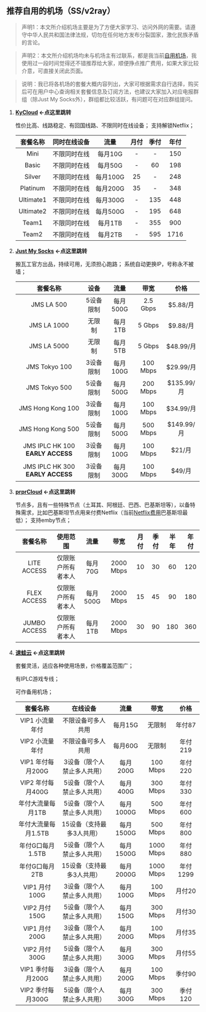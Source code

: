 ## 推荐自用的机场（SS/v2ray）

> 声明1：本文所介绍机场主要是为了方便大家学习、访问外网的需要。请遵守中华人民共和国法律法规，切勿在任何地方发布分裂国家，激化民族矛盾的言论。

> 声明2：本文所介绍机场均未与机场主有过联系，都是我当前[自用机场](https://github.com/Kpatrick1989/ss-v2ray/blob/f46dc22722c64f3845b82cbb3e60c4ad7dd811a6/2021-10-28%2010.52.19.png)，我使用过一段时间觉得还不错推荐给大家，顺便挣点推广费用，如果大家比较介意，可直接关闭此页面。

> 说明：我已将各机场的套餐大概内容列出，大家可根据需求自行选择，购买后可在用户中心查询相关套餐信息及订阅方法，也建议大家加入对应电报群组（除Just My Socks外），群组都比较活跃，有问题可在对应群组提问。



1. **[KyCloud](https://portal.cloudn.me/aff.php?aff=30458) ←点这里跳转**

   性价比高、线路稳定、有回国线路、不限同时在线设备；
   支持解锁Netflix；

   | 套餐名称  | 同时在线设备 |   流量   | 月付 | 季付 | 年付 |
   | :-------: | :----------: | :------: | :--: | :--: | :--: |
   |   Mini    | 不限同时在线 | 每月10G  |  -   |  -   | 150  |
   |   Basic   | 不限同时在线 | 每月50G  |  -   |  60  | 198  |
   |  Silver   | 不限同时在线 | 每月100G |  25  |  -   | 248  |
   | Platinum  | 不限同时在线 | 每月200G |  35  |  -   | 348  |
   | Ultimate1 | 不限同时在线 | 每月300G |  -   | 135  | 448  |
   | Ultimate2 | 不限同时在线 | 每月500G |  -   | 195  | 648  |
   |   Team1   | 不限同时在线 | 每月1TB  |  -   | 355  | 900  |
   |   Team2   | 不限同时在线 | 每月2TB  |  -   | 595  | 1716 |

   

2. **[Just My Socks](https://justmysocks.net/members/aff.php?aff=19004) ←点这里跳转**

   搬瓦工官方出品，持续可用，无须担心跑路；
   系统自动更换IP，号称永不被墙；

   |             套餐名称             |   设备    |   流量   |   带宽   |    价格    |
   | :------------------------------: | :-------: | :------: | :------: | :--------: |
   |            JMS LA 500            | 5设备限制 | 每月500G | 2.5 Gbps |  $5.88/月  |
   |           JMS LA 1000            |  无限制   | 每月1TB  |  5 Gbps  |  $9.88/月  |
   |           JMS LA 5000            |  无限制   | 每月5TB  |  5 Gbps  | $48.99/月  |
   |          JMS Tokyo 100           | 3设备限制 | 每月100G | 100 Mbps | $29.99/月  |
   |          JMS Tokyo 500           | 5设备限制 | 每月500G | 200 Mbps | $135.99/月 |
   |        JMS Hong Kong 100         | 3设备限制 | 每月100G | 100 Mbps | $34.99/月  |
   |        JMS Hong Kong 500         | 5设备限制 | 每月500G | 500 Mbps | $149.99/月 |
   | JMS IPLC HK 100 **EARLY ACCESS** | 3设备限制 | 每月100G | 100 Mbps |   $21/月   |
   | JMS IPLC HK 300 **EARLY ACCESS** | 3设备限制 | 每月300G | 100 Mbps |   $49/月   |

   

3. **[prprCloud](https://prprcloud.moe/aff.php?aff=356) ←点这里跳转**

   节点多，且有一些特殊节点（土耳其、阿根廷、巴西、巴基斯坦等），以备特殊需求，比如巴基斯坦节点用来付费Netflix（当前[Netflix费用](https://github.com/Kpatrick1989/ss-v2ray/blob/bb8a6f8562000741119d2bfc4d666f24c2648e35/2021-10-28_11-15-14.png)巴基斯坦最低）；
   支持emby节点；

   |   套餐名称   |      使用范围      |   流量   |   带宽    | 月付 | 季付 | 半年 | 年付 |
   | :----------: | :----------------: | :------: | :-------: | :--: | :--: | :--: | :--: |
   | LITE ACCESS  | 仅限账户所有者本人 | 每月70G  | 2000 Mbps |  10  |  30  |  60  | 120  |
   | FLEX ACCESS  | 仅限账户所有者本人 | 每月500G | 2000 Mbps |  15  |  45  |  90  | 180  |
   | JUMBO ACCESS | 仅限账户所有者本人 | 每月1TB  | 2000 Mbps |  30  |  90  | 180  | 360  |

   

4. **[速蛙云](https://i.ok9.icu/kqLC) ←点这里跳转**

   套餐灵活，适应各种使用场景，价格覆盖范围广；

   有IPLC游戏专线；

   可作备用机场；

   |      套餐名称       |           在线设备           |   流量    |   带宽    |   价格   |
   | :-----------------: | :--------------------------: | :-------: | :-------: | :------: |
   |   VIP1 小流量年付   |      不限设备可多人共用      |  每月15G  |  无限制   |  年付87  |
   |   VIP2 小流量年付   |      不限设备可多人共用      |  每月60G  |  无限制   | 年付219  |
   |  VIP1 年付每月200G  | 3设备（限个人 禁止多人共用） | 每月200G  | 100 Mbps  | 年付220  |
   |  VIP2 年付每月400G  | 5设备（限个人 禁止多人共用） | 每月400G  | 300 Mbps  | 年付330  |
   |  年付大流量每月1TB  | 5设备（限个人 禁止多人共用） | 每月1000G | 500 Mbps  | 年付600  |
   | 年付大流量每月1.5TB |  15设备（支持最多3人共用）   | 每月1500G | 500 Mbps  | 年付800  |
   |  年付G口每月1.5TB   | 5设备（限个人 禁止多人共用） | 每月1500G | 1000 Mbps | 年付880  |
   |   年付G口每月2TB    |  15设备（支持最多3人共用）   | 每月2000G | 1000 Mbps | 年付1299 |
   |    VIP1 月付100G    | 3设备（限个人 禁止多人共用） | 每月100G  | 100 Mbps  |  月付20  |
   |    VIP2 月付150G    | 5设备（限个人 禁止多人共用） | 每月150G  | 300 Mbps  |  月付30  |
   |    VIP1 月付200G    | 3设备（限个人 禁止多人共用） | 每月200G  | 100 Mbps  |  月付35  |
   |    VIP2 月付300G    | 5设备（限个人 禁止多人共用） | 每月300G  | 300 Mbps  |  月付55  |
   |  VIP1 季付每月200G  | 3设备（限个人 禁止多人共用） | 每月200G  | 100 Mbps  |  季付90  |
   |  VIP2 季付每月300G  | 5设备（限个人 禁止多人共用） | 每月300G  | 300 Mbps  | 季付120  |

   
